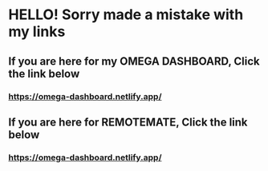 # HELLO! Sorry made a mistake with my links

## If you are here for my OMEGA DASHBOARD, Click the link below

### https://omega-dashboard.netlify.app/

## If you are here for REMOTEMATE, Click the link below

### https://omega-dashboard.netlify.app/

